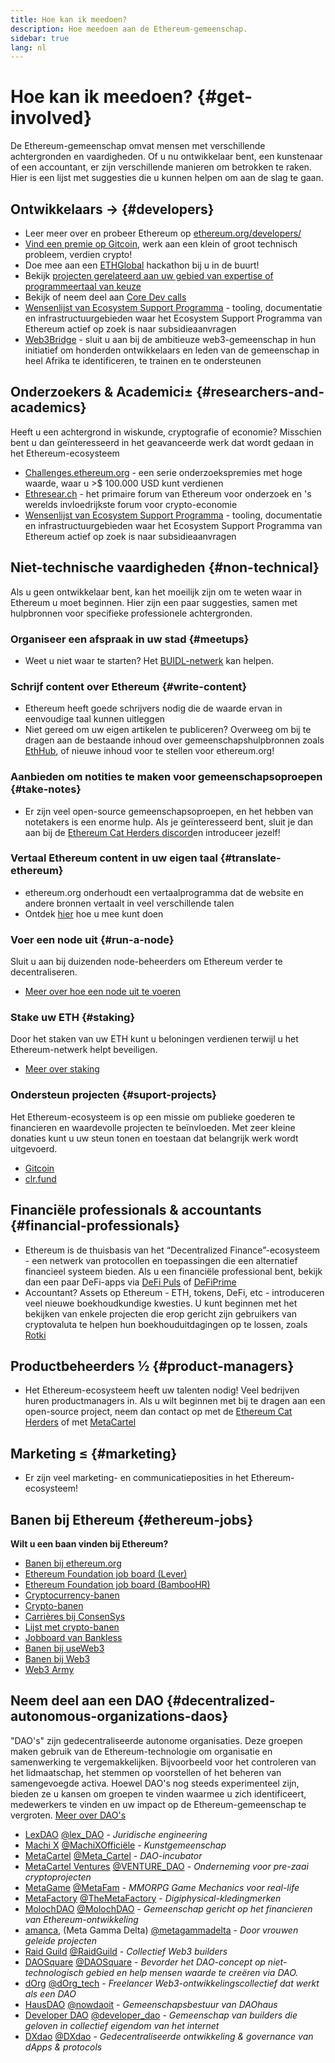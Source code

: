 ```yaml
---
title: Hoe kan ik meedoen?
description: Hoe meedoen aan de Ethereum-gemeenschap.
sidebar: true
lang: nl
---
```


# Hoe kan ik meedoen? {#get-involved}

De Ethereum-gemeenschap omvat mensen met verschillende achtergronden en vaardigheden. Of u nu ontwikkelaar bent, een kunstenaar of een accountant, er zijn verschillende manieren om betrokken te raken. Hier is een lijst met suggesties die u kunnen helpen om aan de slag te gaan.

## Ontwikkelaars <Emoji text=":computer:" size={1} />→ {#developers}

- Leer meer over en probeer Ethereum op [ethereum.org/developers/](/developers/)
- [Vind een premie op Gitcoin](https://gitcoin.co/), werk aan een klein of groot technisch probleem, verdien crypto!
- Doe mee aan een [ETHGlobal](http://ethglobal.co/) hackathon bij u in de buurt!
- Bekijk [projecten gerelateerd aan uw gebied van expertise of programmeertaal van keuze](/developers/docs/programming-languages/)
- Bekijk of neem deel aan [Core Dev calls](https://www.youtube.com/playlist?list=PLaM7G4Llrb7zfMXCZVEXEABT8OSnd4-7w)
- [Wensenlijst van Ecosystem Support Programma](https://esp.ethereum.foundation/wishlist/) - tooling, documentatie en infrastructuurgebieden waar het Ecosystem Support Programma van Ethereum actief op zoek is naar subsidieaanvragen
- [Web3Bridge](https://www.web3bridge.com/) - sluit u aan bij de ambitieuze web3-gemeenschap in hun initiatief om honderden ontwikkelaars en leden van de gemeenschap in heel Afrika te identificeren, te trainen en te ondersteunen

## Onderzoekers & Academici<Emoji text=":mag:" size={1} />± {#researchers-and-academics}

Heeft u een achtergrond in wiskunde, cryptografie of economie? Misschien bent u dan geïnteresseerd in het geavanceerde werk dat wordt gedaan in het Ethereum-ecosysteem

- [Challenges.ethereum.org](https://challenges.ethereum.org/) - een serie onderzoekspremies met hoge waarde, waar u >$ 100.000 USD kunt verdienen
- [Ethresear.ch](https://ethresear.ch) - het primaire forum van Ethereum voor onderzoek en 's werelds invloedrijkste forum voor crypto-economie
- [Wensenlijst van Ecosystem Support Programma](https://esp.ethereum.foundation/wishlist/) - tooling, documentatie en infrastructuurgebieden waar het Ecosystem Support Programma van Ethereum actief op zoek is naar subsidieaanvragen

## Niet-technische vaardigheden <Emoji text=":briefcase:" size={1} /> {#non-technical}

Als u geen ontwikkelaar bent, kan het moeilijk zijn om te weten waar in Ethereum u moet beginnen. Hier zijn een paar suggesties, samen met hulpbronnen voor specifieke professionele achtergronden.

### Organiseer een afspraak in uw stad {#meetups}

- Weet u niet waar te starten? Het [BUIDL-netwerk](https://consensys.net/developers/buidlnetwork/) kan helpen.

### Schrijf content over Ethereum {#write-content}

- Ethereum heeft goede schrijvers nodig die de waarde ervan in eenvoudige taal kunnen uitleggen
- Niet gereed om uw eigen artikelen te publiceren? Overweeg om bij te dragen aan de bestaande inhoud over gemeenschapshulpbronnen zoals [EthHub](https://docs.ethhub.io/), of nieuwe inhoud voor te stellen voor ethereum.org!

### Aanbieden om notities te maken voor gemeenschapsoproepen {#take-notes}

- Er zijn veel open-source gemeenschapsoproepen, en het hebben van notetakers is een enorme hulp. Als je geïnteresseerd bent, sluit je dan aan bij de [Ethereum Cat Herders discord](https://discord.com/invite/Nz6rtfJ8Cu)en introduceer jezelf!

### Vertaal Ethereum content in uw eigen taal {#translate-ethereum}

- ethereum.org onderhoudt een vertaalprogramma dat de website en andere bronnen vertaalt in veel verschillende talen
- Ontdek [hier](/contributing/translation-program) hoe u mee kunt doen

### Voer een node uit {#run-a-node}

Sluit u aan bij duizenden node-beheerders om Ethereum verder te decentraliseren.

- [Meer over hoe een node uit te voeren](/developers/docs/nodes-and-clients/run-a-node/)

### Stake uw ETH {#staking}

Door het staken van uw ETH kunt u beloningen verdienen terwijl u het Ethereum-netwerk helpt beveiligen.

- [Meer over staking](/staking/)

### Ondersteun projecten {#suport-projects}

Het Ethereum-ecosysteem is op een missie om publieke goederen te financieren en waardevolle projecten te beïnvloeden. Met zeer kleine donaties kunt u uw steun tonen en toestaan dat belangrijk werk wordt uitgevoerd.

- [Gitcoin](https://gitcoin.co/fund)
- [clr.fund](https://clr.fund/#/about)

## Financiële professionals & accountants <Emoji text=":chart_with_upwards_trend:" size={1} /> {#financial-professionals}

- Ethereum is de thuisbasis van het “Decentralized Finance”-ecosysteem - een netwerk van protocollen en toepassingen die een alternatief financieel systeem bieden. Als u een financiële professional bent, bekijk dan een paar DeFi-apps via [DeFi Puls](https://defipulse.com/) of [DeFiPrime](https://defiprime.com)
- Accountant? Assets op Ethereum - ETH, tokens, DeFi, etc - introduceren veel nieuwe boekhoudkundige kwesties. U kunt beginnen met het bekijken van enkele projecten die erop gericht zijn gebruikers van cryptovaluta te helpen hun boekhouduitdagingen op te lossen, zoals [Rotki](https://rotki.com/)

## Productbeheerders <Emoji text=":fountain_pen:" size={1} /> ½ {#product-managers}

- Het Ethereum-ecosysteem heeft uw talenten nodig! Veel bedrijven huren productmanagers in. Als u wilt beginnen met bij te dragen aan een open-source project, neem dan contact op met de [Ethereum Cat Herders](https://discord.com/invite/Nz6rtfJ8Cu) of met [MetaCartel](https://www.metacartel.org/)

## Marketing <Emoji text=":megaphone:" size={1} />≤ {#marketing}

- Er zijn veel marketing- en communicatieposities in het Ethereum-ecosysteem!

## Banen bij Ethereum {#ethereum-jobs}

**Wilt u een baan vinden bij Ethereum?**

- [Banen bij ethereum.org](/about/#open-jobs)
- [Ethereum Foundation job board (Lever)](https://jobs.lever.co/ethereumfoundation)
- [Ethereum Foundation job board (BambooHR)](https://ethereum.bamboohr.com/jobs/)
- [Cryptocurrency-banen](https://cryptocurrencyjobs.co/ethereum/)
- [Crypto-banen](https://crypto.jobs/)
- [Carrières bij ConsenSys](https://consensys.net/careers/)
- [Lijst met crypto-banen](https://cryptojobslist.com/ethereum-jobs)
- [Jobboard van Bankless ](https://pallet.xyz/list/bankless/jobs)
- [Banen bij useWeb3](https://www.useweb3.xyz/jobs)
- [Banen bij Web3](https://web3.career)
- [Web3 Army](https://web3army.xyz/)

## Neem deel aan een DAO {#decentralized-autonomous-organizations-daos}

"DAO's" zijn gedecentraliseerde autonome organisaties. Deze groepen maken gebruik van de Ethereum-technologie om organisatie en samenwerking te vergemakkelijken. Bijvoorbeeld voor het controleren van het lidmaatschap, het stemmen op voorstellen of het beheren van samengevoegde activa. Hoewel DAO's nog steeds experimenteel zijn, bieden ze u kansen om groepen te vinden waarmee u zich identificeert, medewerkers te vinden en uw impact op de Ethereum-gemeenschap te vergroten. [Meer over DAO's](/dao/)

- [LexDAO](https://lexdao.coop) [@lex_DAO](https://twitter.com/lex_DAO) - _Juridische engineering_
- [Machi X](https://machix.com) [@MachiXOfficiële](https://twitter.com/MachiXOfficial) - _Kunstgemeenschap_
- [MetaCartel](https://metacartel.org) [@Meta_Cartel](https://twitter.com/Meta_Cartel) - _DAO-incubator_
- [MetaCartel Ventures](https://metacartel.xyz) [@VENTURE_DAO](https://twitter.com/VENTURE_DAO) - _Onderneming voor pre-zaai cryptoprojecten_
- [MetaGame](https://metagame.wtf) [@MetaFam](https://twitter.com/MetaFam) - _MMORPG Game Mechanics voor real-life_
- [MetaFactory](https://metafactory.ai) [@TheMetaFactory](https://twitter.com/TheMetaFactory) - _Digiphysical-kledingmerken_
- [MolochDAO](https://molochdao.com) [@MolochDAO](https://twitter.com/MolochDAO) - _Gemeenschap gericht op het financieren van Ethereum-ontwikkeling_
- [amanca,](https://metagammadelta.com/) (Meta Gamma Delta) [@metagammadelta](https://twitter.com/metagammadelta) - _Door vrouwen geleide projecten_
- [Raid Guild](https://raidguild.org) [@RaidGuild](https://twitter.com/RaidGuild) - _Collectief Web3 builders_
- [DAOSquare](https://www.daosquare.io) [@DAOSquare](https://twitter.com/DAOSquare) - _Bevorder het DAO-concept op niet-technologisch gebied en help mensen waarde te creëren via DAO._
- [dOrg](https://dOrg.tech) [@dOrg_tech](https://twitter.com/dOrg_tech) - _Freelancer Web3-ontwikkelingscollectief dat werkt als een DAO_
- [HausDAO](https://daohaus.club) [@nowdaoit](https://twitter.com/nowdaoit) - _Gemeenschapsbestuur van DAOhaus_
- [Developer DAO](https://www.developerdao.com/) [@developer_dao](https://twitter.com/developer_dao) - _Gemeenschap van builders die geloven in collectief eigendom van het internet_
- [DXdao](https://DXdao.eth.link/) [@DXdao](https://twitter.com/DXdao_) - _Gedecentraliseerde ontwikkeling & governance van dApps & protocols_
